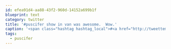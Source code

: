 ```yaml
---
id: efea91d4-aa88-43f2-960d-14152a699b1f
blueprint: text
category: twitter
title: '#puscifer show in van was awesome.  Wow.'
caption: '<span class="hashtag hashtag_local">#<a href="http://tweettemp.darylchymko.ca/?tag=puscifer">puscifer</a> show in van was awesome.  Wow.'
tags:
  - puscifer
---
```

